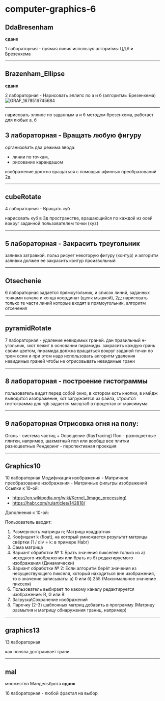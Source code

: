 # computer-graphics-6
## __DdaBresenham__
__сдано__

1 лабораторная - прямая линия используя алгоритмы ЦДА и Брезенхема  
____
## __Brazenham_Ellipse__
__сдано__

2 лабораторная - Нарисовать эллипс по а и б (алгоритмы Брезенхема)
![GRAF_1678516745684](https://user-images.githubusercontent.com/83748388/224469519-062e28b4-5c01-4a3a-945a-b01a61c02929.png)
____
нарисовать эллипс по заданным а и б методом брезенхема, работает для любых а, б
## 3 лабораторная - Вращать любую фигуру
организовать два режима ввода: 
* линии по точкам,
* рисование карандашом

изображение должно вращаться с помощью афинных преобразований 2д
____
## __cubeRotate__
4 лабораторная - Вращать куб

нарисовать куб в 3д пространстве, вращающийся по каждой из осей вокруг заданной пользователем точки (хyz)
____
## 5 лабораторная - Закрасить треугольник
заливка затравкой. польз рисует некоторую фигуру (контур) и алгоритм заливки должен ее закрасить
контур произвольный
____
##  __Otsechenie__
6 лабораторная 
задается прямоугольник, и список линий, заданных точками начала и конца координат (щелк мышкой), 2д; нарисовать только те части линий которые входят в прямоугольник, алгоритм отсечения
____
## __pyramidRotate__
7 лабораторная - удаление невидимых граней. 
дан правильный н-угольник, зкот лежит в основании пирамиды. закрасить каждую грань своим цветом, пирамида должна вращаться вокруг заданой точки по трем осям
и при этом надо использовать алгоритм удаления невидимых граней
чтобы не отрисовывать невидимые грани
____
## 8 лабораторная - построение гистограммы
пользователь видит перед собой окно, в котором есть кнопки, в имйдж выводится изображение, кот загружается из файла, строится гистограмма для rgb задается масштаб
в процентах
от максимума
____
## 9 лабораторная Отрисовка огня на полу:
Огонь - система частиц + Освещение (RayTracing)
Пол - разноцветные плитки, например, шахматный пол или вообще все плитки разноцветные
Рендеринг - перспективная проекция
____
## __Graphics10__
10 лабораторная Модификация изображения - Матричное преобразование изображения - Матричные фильтры изображений
Ссылки к 10-ой:
* https://en.wikipedia.org/wiki/Kernel_(image_processing)
* https://habr.com/ru/articles/142818/
  
Дополнения к 10-ой:

 Пользователь вводит:
1. Размерность матрицы n; Матрица квадратная
2. Коефицент k (float), на который умножается результат матрицы свёртки (1 / div = k: в примере Habr)
3. Сама матрица
4. Вариант обработки № 1: Брать значения пикселей только из а) исходного изображения или брать из б) редактируемого изображения (Динамически)
5. Вариант обработки № 2: Если алгоритм берёт значения из несуществующего пикселя, который находиться вне изображения, то в значение записывать: а) 0 или б) 255 (Максимальное значение пикселя)
6. Пользователь выбирает по какому каналу редактируется изображение: R, G или B
7. Загрузка\Сохранение изображений
8. Парочку (2-3) шаблонных матриц добавить в программу (Матрицу размытия и матрицу обнаружения границ, например) 

____
## __graphics13__
13 лабораторная 

как поняла достраивает грани
____
## __mal__
множество Мандельброта
__сдано__

16 лабораторная - любой фрактал на выбор